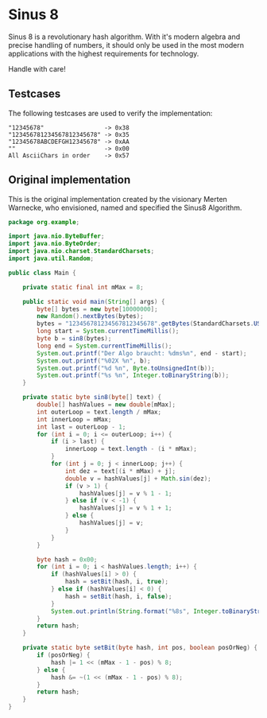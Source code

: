 # Sinus 8

Sinus 8 is a revolutionary hash algorithm. With it's modern algebra and precise handling of numbers, it should only be used in the most modern applications with the highest requirements for technology.

Handle with care!

## Testcases
The following testcases are used to verify the implementation:

````
"12345678"                 -> 0x38
"123456781234567812345678" -> 0x35
"12345678ABCDEFGH12345678" -> 0xAA
""                         -> 0x00
All AsciiChars in order    -> 0x57
````

## Original implementation
This is the original implementation created by the visionary Merten Warnecke, who envisioned, named and specified the Sinus8 Algorithm.

````java
package org.example;

import java.nio.ByteBuffer;
import java.nio.ByteOrder;
import java.nio.charset.StandardCharsets;
import java.util.Random;

public class Main {

    private static final int mMax = 8;

    public static void main(String[] args) {
        byte[] bytes = new byte[10000000];
        new Random().nextBytes(bytes);
        bytes = "123456781234567812345678".getBytes(StandardCharsets.US_ASCII);
        long start = System.currentTimeMillis();
        byte b = sin8(bytes);
        long end = System.currentTimeMillis();
        System.out.printf("Der Algo braucht: %dms%n", end - start);
        System.out.printf("%02X %n", b);
        System.out.printf("%d %n", Byte.toUnsignedInt(b));
        System.out.printf("%s %n", Integer.toBinaryString(b));
    }

    private static byte sin8(byte[] text) {
        double[] hashValues = new double[mMax];
        int outerLoop = text.length / mMax;
        int innerLoop = mMax;
        int last = outerLoop - 1;
        for (int i = 0; i <= outerLoop; i++) {
            if (i > last) {
                innerLoop = text.length - (i * mMax);
            }
            for (int j = 0; j < innerLoop; j++) {
                int dez = text[(i * mMax) + j];
                double v = hashValues[j] + Math.sin(dez);
                if (v > 1) {
                    hashValues[j] = v % 1 - 1;
                } else if (v < -1) {
                    hashValues[j] = v % 1 + 1;
                } else {
                    hashValues[j] = v;
                }
            }
        }

        byte hash = 0x00;
        for (int i = 0; i < hashValues.length; i++) {
            if (hashValues[i] > 0) {
                hash = setBit(hash, i, true);
            } else if (hashValues[i] < 0) {
                hash = setBit(hash, i, false);
            }
            System.out.println(String.format("%8s", Integer.toBinaryString(hash & 0xFF)).replace(' ', '0'));
        }
        return hash;
    }

    private static byte setBit(byte hash, int pos, boolean posOrNeg) {
        if (posOrNeg) {
            hash |= 1 << (mMax - 1 - pos) % 8;
        } else {
            hash &= ~(1 << (mMax - 1 - pos) % 8);
        }
        return hash;
    }
}
````